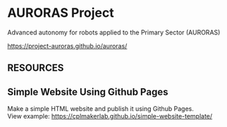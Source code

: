# AURORAS Project


Advanced autonomy for robots applied to the Primary Sector (AURORAS)

https://project-auroras.github.io/auroras/

## RESOURCES

## Simple Website Using Github Pages

Make a simple HTML website and publish it using Github Pages.  
View example: https://cplmakerlab.github.io/simple-website-template/

